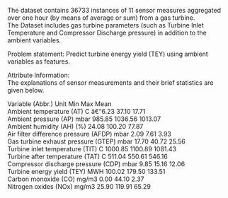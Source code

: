 The dataset contains 36733 instances of 11 sensor measures aggregated over one hour (by means of average or sum) from a gas turbine. <br>
The Dataset includes gas turbine parameters (such as Turbine Inlet Temperature and Compressor Discharge pressure) in addition to the ambient variables.<br>


Problem statement: Predict turbine energy yield (TEY) using ambient variables as features.<br>


Attribute Information:<br>
The explanations of sensor measurements and their brief statistics are given below.<br>

Variable (Abbr.) Unit Min Max Mean<br>
Ambient temperature (AT) C â€“6.23 37.10 17.71<br>
Ambient pressure (AP) mbar 985.85 1036.56 1013.07<br>
Ambient humidity (AH) (%) 24.08 100.20 77.87<br>
Air filter difference pressure (AFDP) mbar 2.09 7.61 3.93<br>
Gas turbine exhaust pressure (GTEP) mbar 17.70 40.72 25.56<br>
Turbine inlet temperature (TIT) C 1000.85 1100.89 1081.43<br>
Turbine after temperature (TAT) C 511.04 550.61 546.16<br>
Compressor discharge pressure (CDP) mbar 9.85 15.16 12.06<br>
Turbine energy yield (TEY) MWH 100.02 179.50 133.51<br>
Carbon monoxide (CO) mg/m3 0.00 44.10 2.37<br>
Nitrogen oxides (NOx) mg/m3 25.90 119.91 65.29<br>
